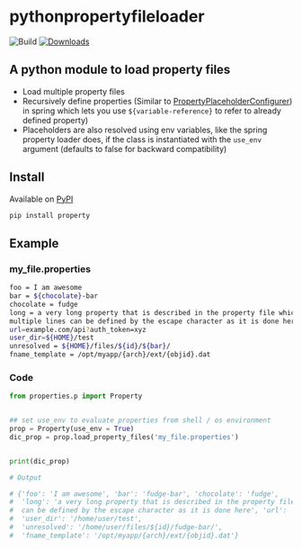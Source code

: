 # pythonpropertyfileloader

![Build](https://github.com/anandjoshi91/pythonpropertyfileloader/actions/workflows/python-package.yml/badge.svg)
[![Downloads](https://static.pepy.tech/badge/property)](https://pepy.tech/project/property)

## A python module to load property files

- Load multiple property files
- Recursively define properties (Similar to [PropertyPlaceholderConfigurer](https://docs.spring.io/spring-framework/docs/2.5.x/javadoc-api/org/springframework/beans/factory/config/PropertyPlaceholderConfigurer.html)) in spring which lets you use `${variable-reference}` to refer to already defined property)
- Placeholders are also resolved using env variables, like the spring property loader does, if the class is instantiated with the `use_env` argument (defaults to false for backward compatibility)

## Install

Available on [PyPI](https://pypi.org/project/property/)

```bash
pip install property
```

## Example

### my_file.properties

```bash
foo = I am awesome
bar = ${chocolate}-bar
chocolate = fudge
long = a very long property that is described in the property file which takes up \
multiple lines can be defined by the escape character as it is done here
url=example.com/api?auth_token=xyz
user_dir=${HOME}/test
unresolved = ${HOME}/files/${id}/${bar}/
fname_template = /opt/myapp/{arch}/ext/{objid}.dat
```

### Code

```python
from properties.p import Property


## set use_env to evaluate properties from shell / os environment
prop = Property(use_env = True)
dic_prop = prop.load_property_files('my_file.properties')


print(dic_prop)

# Output

# {'foo': 'I am awesome', 'bar': 'fudge-bar', 'chocolate': 'fudge',
#  'long': 'a very long property that is described in the property file which takes up multiple lines
#  can be defined by the escape character as it is done here', 'url': 'example.com/api?auth_token=xyz',
#  'user_dir': '/home/user/test',
#  'unresolved': '/home/user/files/${id}/fudge-bar/',
#  'fname_template': '/opt/myapp/{arch}/ext/{objid}.dat'}
```
